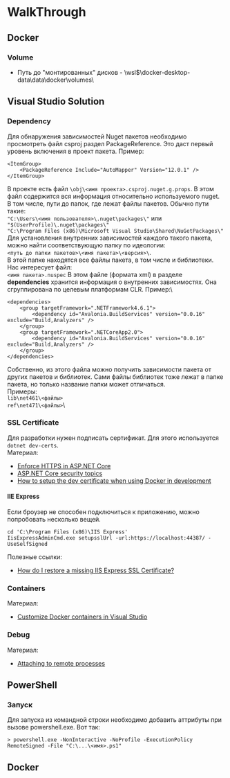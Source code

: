 ﻿# WalkThrough

## Docker

### Volume
* Путь до "монтированных" дисков - \\wsl$\docker-desktop-data\data\docker\volumes\

## Visual Studio Solution

### Dependency
Для обнаружения зависимостей Nuget пакетов необходимо просмотреть файл csproj раздел PackageReference. 
Это даст первый уровень включения в проект пакета. Пример:

```
<ItemGroup>
    <PackageReference Include="AutoMapper" Version="12.0.1" />
</ItemGroup>
```
В проекте есть файл `\obj\<имя проекта>.csproj.nuget.g.props`. В этом файл содержится вся информация относительно используемого nuget. В том числе, пути до папок, где лежат файлы пакетов. Обычно пути такие:\
`"C:\Users\<имя пользователя>\.nuget\packages\"` или `"$(UserProfile)\.nuget\packages\"`\
`"C:\Program Files (x86)\Microsoft Visual Studio\Shared\NuGetPackages\"`\
Для установления внутренних зависимостей каждого такого пакета, можно найти соответствующую папку по идеологии:\
`<путь до папки пакетов>\<имя пакета>\<версия>\`. \
В этой папке находятся все файлы пакета, в том числе и библиотеки. Нас интересует файл:\
`<имя пакета>.nuspec`
В этом файле (формата xml) в разделе **dependencies**  хранится информация о внутренних зависимостях. Она сгруппирована по целевым платформам CLR. Пример:\

```
<dependencies>
    <group targetFramework=".NETFramework4.6.1">
        <dependency id="Avalonia.BuildServices" version="0.0.16" exclude="Build,Analyzers" />
    </group>
    <group targetFramework=".NETCoreApp2.0">
        <dependency id="Avalonia.BuildServices" version="0.0.16" exclude="Build,Analyzers" />
    </group>
</dependencies>
```
Собственно, из этого файла можно получить зависимости пакета от других пакетов и библиотек.
Сами файлы библиотек тоже лежат в папке пакета, но только название папки может отличаться. \
Примеры:\
`lib\net461\<файлы>`\
`ref\net471\<файлы>`\

### SSL Certificate
Для разработки нужен подписать сертификат. Для этого используется `dotnet dev-certs`.  
Материал:  
* [Enforce HTTPS in ASP.NET Core](https://learn.microsoft.com/en-us/aspnet/core/security/enforcing-ssl?view=aspnetcore-8.0&tabs=visual-studio%2Clinux-ubuntu)
* [ASP.NET Core security topics](https://learn.microsoft.com/en-us/aspnet/core/security/?view=aspnetcore-6.0)
* [How to setup the dev certificate when using Docker in development](https://github.com/dotnet/AspNetCore.Docs/issues/6199)
#### IIE Express
Если броузер не способен подключиться к приложению, можно попробовать несколько вещей.  
```
cd 'C:\Program Files (x86)\IIS Express'
IisExpressAdminCmd.exe setupsslUrl -url:https://localhost:44387/ -UseSelfSigned
```
Полезные ссылки:  
* [How do I restore a missing IIS Express SSL Certificate?](https://stackoverflow.com/questions/20036984/how-do-i-restore-a-missing-iis-express-ssl-certificate/20048613#20048613)

### Containers  
Материал:  
* [Customize Docker containers in Visual Studio](https://learn.microsoft.com/en-us/visualstudio/containers/container-build?view=vs-2022&ref=goatreview.com)

### Debug
Материал:  
* [Attaching to remote processes](https://github.com/dotnet/vscode-csharp/wiki/Attaching-to-remote-processes)


## PowerShell

### Запуск 
Для запуска из командной строки необходимо добавить аттрибуты при вызове powershell.exe. Вот так:
``` 
> powershell.exe -NonInteractive -NoProfile -ExecutionPolicy RemoteSigned -File "C:\...\<имя>.ps1" 
```

## Docker
